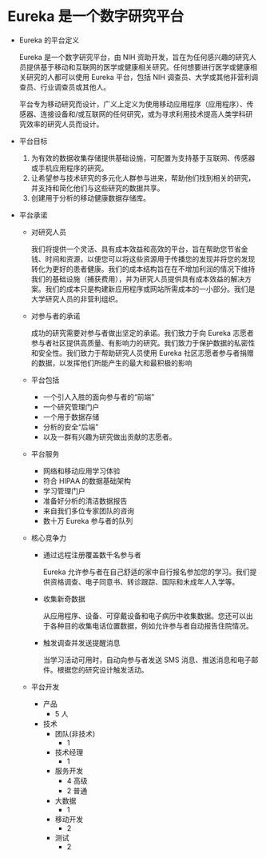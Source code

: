 # Eureka 是一个数字研究平台
- Eureka 的平台定义

	Eureka 是一个数字研究平台，由 NIH 资助开发，旨在为任何感兴趣的研究人员提供基于移动和互联网的医学或健康相关研究。任何想要进行医学或健康相关研究的人都可以使用 Eureka 平台，包括 NIH 调查员、大学或其他非营利调查员、行业调查员或其他人。

	平台专为移动研究而设计，广义上定义为使用移动应用程序（应用程序）、传感器、连接设备和/或互联网的任何研究，或为寻求利用技术提高人类学科研究效率的研究人员而设计。
- 平台目标
	1. 为有效的数据收集存储提供基础设施，可配置为支持基于互联网、传感器或手机应用程序的研究。
	2. 让希望参与技术研究的多元化人群参与进来​​，帮助他们找到相关的研究，并支持和简化他们与这些研究的数据共享。
	3. 创建用于分析的移动健康数据存储库。
- 平台承诺
	- 对研究人员

		我们将提供一个灵活、具有成本效益和高效的平台，旨在帮助您节省金钱、时间和资源，以便您可以将这些资源用于传播您的发现并将您的发现转化为更好的患者健康。我们的成本结构旨在在不增加利润的情况下维持我们的基础设施（捕获费用），并为研究人员提供具有成本效益的解决方案。我们的成本只是构建新应用程序或网站所需成本的一小部分。我们是大学研究人员的非营利组织。
	- 对参与者的承诺

		成功的研究需要对参与者做出坚定的承诺。我们致力于向 Eureka 志愿者参与者社区提供高质量、有影响力的研究。我们致力于保护数据的私密性和安全性。我们致力于帮助研究人员使用 Eureka 社区志愿者参与者捐赠的数据，以发挥他们所能产生的最大和最积极的影响 
	- 平台包括
		- 一个引人入胜的面向参与者的“前端”
		- 一个研究管理门户
		- 一个用于数据存储
		- 分析的安全“后端”
		- 以及一群有兴趣为研究做出贡献的志愿者。
	- 平台服务
		- 网络和移动应用学习体验
		- 符合 HIPAA 的数据基础架构
		- 学习管理门户
		- 准备好分析的清洁数据报告
		- 来自我们多位专家团队的咨询
		- 数十万 Eureka 参与者的队列
	- 核心竞争力
		- 通过远程注册覆盖数千名参与者

			Eureka 允许参与者在自己舒适的家中自行报名参加您的学习。我们提供资格调查、电子同意书、转诊跟踪、国际和未成年人入学等。   
		- 收集新奇数据

			从应用程序、设备、可穿戴设备和电子病历中收集数据。您还可以出于各种目的收集电话位置数据，例如允许参与者自动报告住院情况。
		- 触发调查并发送提醒消息

			当学习活动可用时，自动向参与者发送 SMS 消息、推送消息和电子邮件。根据您的研究设计触发活动。
	- 平台开发
		- 产品
			- 5 人
		- 技术
			- 团队(非技术)
				- 1 
			- 技术经理
				- 1  
			- 服务开发
				- 4 高级
				- 2 普通
			- 大数据
				- 1
			- 移动开发
				- 2
			- 测试
				- 2       